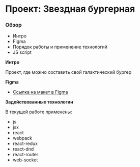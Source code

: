 # Проект: Звездная бургерная

### Обзор
* Интро
* Figma
* Порядок работы и применение технологий
* JS script

**Интро**

Проект, где можно составить свой галактический бургер 

**Figma**

* [Ссылка на макет в Figma](https://www.figma.com/file/ocw9a6hNGeAejl4F3G9fp8/React-_-%D0%9F%D1%80%D0%BE%D0%B5%D0%BA%D1%82%D0%BD%D1%8B%D0%B5-%D0%B7%D0%B0%D0%B4%D0%B0%D1%87%D0%B8-(3-%D0%BC%D0%B5%D1%81%D1%8F%D1%86%D0%B0)_external_link?node-id=2%3A1)


**Задействованные технологии**

В текущей работе применены:
- js
- jsx
- react
- webpack
- react-redux
- react-dnd
- react-router
- web-socket